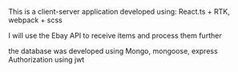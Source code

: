 This is a client-server application developed using: React.ts + RTK, webpack + scss

I will use the Ebay API to receive items and process them further

the database was developed using Mongo, mongoose, express
Authorization using jwt

